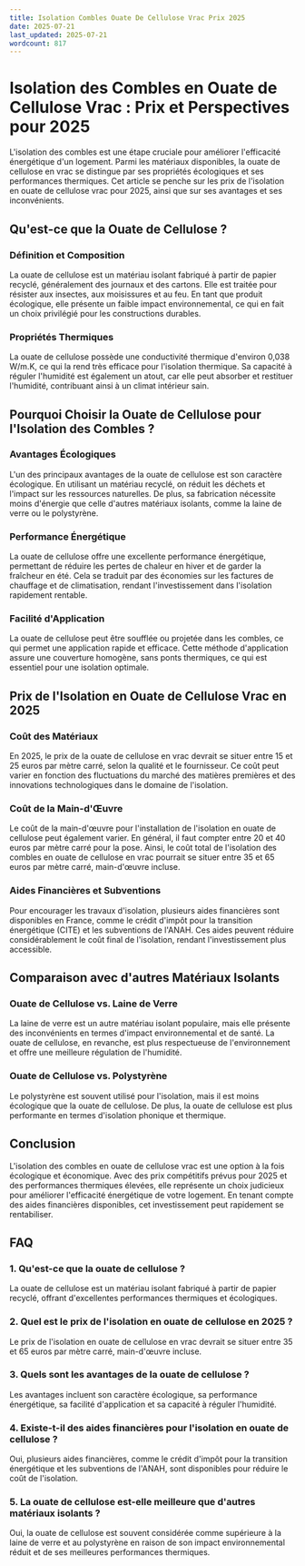 ```yaml
---
title: Isolation Combles Ouate De Cellulose Vrac Prix 2025
date: 2025-07-21
last_updated: 2025-07-21
wordcount: 817
---
```


# Isolation des Combles en Ouate de Cellulose Vrac : Prix et Perspectives pour 2025

L'isolation des combles est une étape cruciale pour améliorer l'efficacité énergétique d'un logement. Parmi les matériaux disponibles, la ouate de cellulose en vrac se distingue par ses propriétés écologiques et ses performances thermiques. Cet article se penche sur les prix de l'isolation en ouate de cellulose vrac pour 2025, ainsi que sur ses avantages et ses inconvénients.

## Qu'est-ce que la Ouate de Cellulose ?

### Définition et Composition

La ouate de cellulose est un matériau isolant fabriqué à partir de papier recyclé, généralement des journaux et des cartons. Elle est traitée pour résister aux insectes, aux moisissures et au feu. En tant que produit écologique, elle présente un faible impact environnemental, ce qui en fait un choix privilégié pour les constructions durables.

### Propriétés Thermiques

La ouate de cellulose possède une conductivité thermique d'environ 0,038 W/m.K, ce qui la rend très efficace pour l'isolation thermique. Sa capacité à réguler l'humidité est également un atout, car elle peut absorber et restituer l'humidité, contribuant ainsi à un climat intérieur sain.

## Pourquoi Choisir la Ouate de Cellulose pour l'Isolation des Combles ?

### Avantages Écologiques

L'un des principaux avantages de la ouate de cellulose est son caractère écologique. En utilisant un matériau recyclé, on réduit les déchets et l'impact sur les ressources naturelles. De plus, sa fabrication nécessite moins d'énergie que celle d'autres matériaux isolants, comme la laine de verre ou le polystyrène.

### Performance Énergétique

La ouate de cellulose offre une excellente performance énergétique, permettant de réduire les pertes de chaleur en hiver et de garder la fraîcheur en été. Cela se traduit par des économies sur les factures de chauffage et de climatisation, rendant l'investissement dans l'isolation rapidement rentable.

### Facilité d'Application

La ouate de cellulose peut être soufflée ou projetée dans les combles, ce qui permet une application rapide et efficace. Cette méthode d'application assure une couverture homogène, sans ponts thermiques, ce qui est essentiel pour une isolation optimale.

## Prix de l'Isolation en Ouate de Cellulose Vrac en 2025

### Coût des Matériaux

En 2025, le prix de la ouate de cellulose en vrac devrait se situer entre 15 et 25 euros par mètre carré, selon la qualité et le fournisseur. Ce coût peut varier en fonction des fluctuations du marché des matières premières et des innovations technologiques dans le domaine de l'isolation.

### Coût de la Main-d'Œuvre

Le coût de la main-d'œuvre pour l'installation de l'isolation en ouate de cellulose peut également varier. En général, il faut compter entre 20 et 40 euros par mètre carré pour la pose. Ainsi, le coût total de l'isolation des combles en ouate de cellulose en vrac pourrait se situer entre 35 et 65 euros par mètre carré, main-d'œuvre incluse.

### Aides Financières et Subventions

Pour encourager les travaux d'isolation, plusieurs aides financières sont disponibles en France, comme le crédit d'impôt pour la transition énergétique (CITE) et les subventions de l'ANAH. Ces aides peuvent réduire considérablement le coût final de l'isolation, rendant l'investissement plus accessible.

## Comparaison avec d'autres Matériaux Isolants

### Ouate de Cellulose vs. Laine de Verre

La laine de verre est un autre matériau isolant populaire, mais elle présente des inconvénients en termes d'impact environnemental et de santé. La ouate de cellulose, en revanche, est plus respectueuse de l'environnement et offre une meilleure régulation de l'humidité.

### Ouate de Cellulose vs. Polystyrène

Le polystyrène est souvent utilisé pour l'isolation, mais il est moins écologique que la ouate de cellulose. De plus, la ouate de cellulose est plus performante en termes d'isolation phonique et thermique.

## Conclusion

L'isolation des combles en ouate de cellulose vrac est une option à la fois écologique et économique. Avec des prix compétitifs prévus pour 2025 et des performances thermiques élevées, elle représente un choix judicieux pour améliorer l'efficacité énergétique de votre logement. En tenant compte des aides financières disponibles, cet investissement peut rapidement se rentabiliser.

## FAQ

### 1. Qu'est-ce que la ouate de cellulose ?

La ouate de cellulose est un matériau isolant fabriqué à partir de papier recyclé, offrant d'excellentes performances thermiques et écologiques.

### 2. Quel est le prix de l'isolation en ouate de cellulose en 2025 ?

Le prix de l'isolation en ouate de cellulose en vrac devrait se situer entre 35 et 65 euros par mètre carré, main-d'œuvre incluse.

### 3. Quels sont les avantages de la ouate de cellulose ?

Les avantages incluent son caractère écologique, sa performance énergétique, sa facilité d'application et sa capacité à réguler l'humidité.

### 4. Existe-t-il des aides financières pour l'isolation en ouate de cellulose ?

Oui, plusieurs aides financières, comme le crédit d'impôt pour la transition énergétique et les subventions de l'ANAH, sont disponibles pour réduire le coût de l'isolation.

### 5. La ouate de cellulose est-elle meilleure que d'autres matériaux isolants ?

Oui, la ouate de cellulose est souvent considérée comme supérieure à la laine de verre et au polystyrène en raison de son impact environnemental réduit et de ses meilleures performances thermiques.